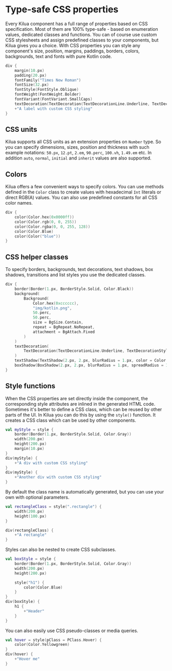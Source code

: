 # Type-safe CSS properties

Every Kilua component has a full range of properties based on CSS specification. Most of them are 100% type-safe - based on enumeration values, dedicated classes and functions. You can of course use custom CSS stylesheets and assign predefined classes to your components, but Kilua gives you a choice. With CSS properties you can style any component's size, position, margins, paddings, borders, colors, backgrounds, text and fonts with pure Kotlin code.

```kotlin
div {
    margin(10.px)
    padding(20.px)
    fontFamily("Times New Roman")
    fontSize(32.px)
    fontStyle(FontStyle.Oblique)
    fontWeight(FontWeight.Bolder)
    fontVariant(FontVariant.SmallCaps)
    textDecoration(TextDecoration(TextDecorationLine.Underline, TextDecorationStyle.Dotted, Color.Red))
    +"A label with custom CSS styling"
}
```

## CSS units

Kilua supports all CSS units as an extension properties on `Number` type. So you can specify dimensions, sizes, position and thickness with such example notations: `50.px`, `12.pt`, `2.em`, `90.perc`, `100.vh`, `1.49.em` etc. In addition `auto`, `normal`, `initial` and `inherit` values are also supported.

## Colors

Kilua offers a few convenient ways to specify colors. You can use methods defined in the `Color` class to create values with  hexadecimal `Int` literals or direct RGB(A) values. You can also use predefined constants for all CSS color names.

```kotlin
div {
    color(Color.hex(0x0000ff))
    color(Color.rgb(0, 0, 255))
    color(Color.rgba(0, 0, 255, 128))
    color(Color.Blue)
    color(Color("blue"))
}
```

## CSS helper classes

To specify borders, backgrounds, text decorations, text shadows, box shadows, transitions and list styles you use the dedicated classes.

```kotlin
div {
    border(Border(1.px, BorderStyle.Solid, Color.Black))
    background(
        Background(
            Color.hex(0xcccccc),
            "img/kotlin.png",
            50.perc,
            50.perc,
            size = BgSize.Contain,
            repeat = BgRepeat.NoRepeat,
            attachment = BgAttach.Fixed
        )
    )
    textDecoration(
        TextDecoration(TextDecorationLine.Underline, TextDecorationStyle.Dotted, Color.Red)
    )
    textShadow(TextShadow(2.px, 2.px, blurRadius = 1.px, color = Color.Black))
    boxShadow(BoxShadow(2.px, 2.px, blurRadius = 1.px, spreadRadius = 1.px, color = Color.Black))
}
```

## Style functions

When the CSS properties are set directly inside the component, the corresponding style attributes are inlined in the generated HTML code. Sometimes it's better to define a CSS class, which can be reused by other parts of the UI. In Kilua you can do this by using the `style()` function. It creates a CSS class which can be used by other components.

```kotlin
val myStyle = style {
    border(Border(1.px, BorderStyle.Solid, Color.Gray))
    width(200.px)
    height(200.px)
    margin(10.px)
}
div(myStyle) {
    +"A div with custom CSS styling"
}
div(myStyle) {
    +"Another div with custom CSS styling"
}
```

By default the class name is automatically generated, but you can use your own with optional parameters.

```kotlin
val rectangleClass = style(".rectangle") {
    width(200.px)
    height(100.px)
}

div(rectangleClass) {
    +"A rectangle"
}
```

Styles can also be nested to create CSS subclasses.

```kotlin
val boxStyle = style {
    border(Border(1.px, BorderStyle.Solid, Color.Gray))
    width(200.px)
    height(200.px)

    style("h1") {
        color(Color.Blue)
    }
}
div(boxStyle) {
    h1 {
        +"Header"
    }
}
```

You can also easily use CSS pseudo-classes or media queries.

```kotlin
val hover = style(pClass = PClass.Hover) {
    color(Color.Yellowgreen)
}
div(hover) {
    +"Hover me"
}
```
